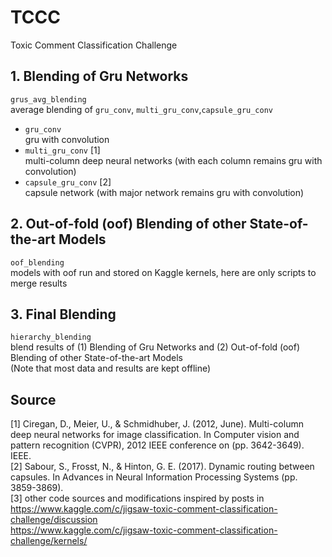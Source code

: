 # TCCC
Toxic Comment Classification Challenge

## 1. Blending of Gru Networks
```grus_avg_blending```  
average blending of ```gru_conv```, ```multi_gru_conv```,```capsule_gru_conv```
- ```gru_conv```  
gru with convolution
- ```multi_gru_conv``` [1]  
multi-column deep neural networks (with each column remains gru with convolution) 
- ```capsule_gru_conv``` [2]  
capsule network (with major network remains gru with convolution)

## 2. Out-of-fold (oof) Blending of other State-of-the-art Models
```oof_blending```  
models with oof run and stored on Kaggle kernels, here are only scripts to merge results

## 3. Final Blending
```hierarchy_blending```  
blend results of (1) Blending of Gru Networks and (2) Out-of-fold (oof) Blending of other State-of-the-art Models    
(Note that most data and results are kept offline)


## Source
[1] Ciregan, D., Meier, U., & Schmidhuber, J. (2012, June). Multi-column deep neural networks for image classification. In Computer vision and pattern recognition (CVPR), 2012 IEEE conference on (pp. 3642-3649). IEEE.  
[2] Sabour, S., Frosst, N., & Hinton, G. E. (2017). Dynamic routing between capsules. In Advances in Neural Information Processing Systems (pp. 3859-3869).  
[3] other code sources and modifications inspired by posts in  
https://www.kaggle.com/c/jigsaw-toxic-comment-classification-challenge/discussion  
https://www.kaggle.com/c/jigsaw-toxic-comment-classification-challenge/kernels/

